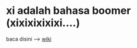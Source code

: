 # xi adalah bahasa boomer (xixixixixixi....)

baca disini --> [wiki](https://github.com/github-kyruuu/sinau-C/wiki)
